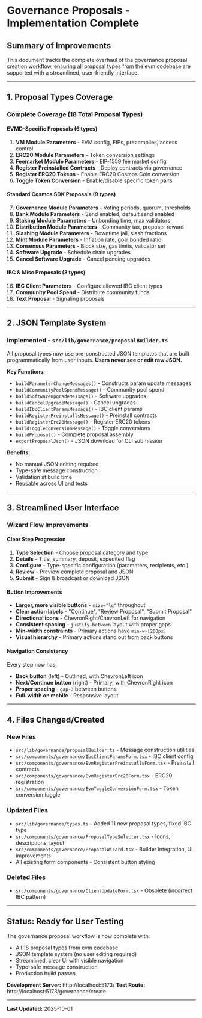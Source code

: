 # Governance Proposals - Implementation Complete 

## Summary of Improvements

This document tracks the complete overhaul of the governance proposal creation workflow, ensuring all proposal types from the evm codebase are supported with a streamlined, user-friendly interface.

---

## 1. Proposal Types Coverage

###  **Complete Coverage** (18 Total Proposal Types)

#### **EVMD-Specific Proposals** (6 types)
1. **VM Module Parameters** - EVM config, EIPs, precompiles, access control
2. **ERC20 Module Parameters** - Token conversion settings
3. **Feemarket Module Parameters** - EIP-1559 fee market config
4. **Register Preinstalled Contracts** - Deploy contracts via governance
5. **Register ERC20 Tokens** - Enable ERC20  Cosmos Coin conversion
6. **Toggle Token Conversion** - Enable/disable specific token pairs

#### **Standard Cosmos SDK Proposals** (9 types)
7. **Governance Module Parameters** - Voting periods, quorum, thresholds
8. **Bank Module Parameters** - Send enabled, default send enabled
9. **Staking Module Parameters** - Unbonding time, max validators
10. **Distribution Module Parameters** - Community tax, proposer reward
11. **Slashing Module Parameters** - Downtime jail, slash fractions
12. **Mint Module Parameters** - Inflation rate, goal bonded ratio
13. **Consensus Parameters** - Block size, gas limits, validator set
14. **Software Upgrade** - Schedule chain upgrades
15. **Cancel Software Upgrade** - Cancel pending upgrades

#### **IBC & Misc Proposals** (3 types)
16. **IBC Client Parameters** - Configure allowed IBC client types
17. **Community Pool Spend** - Distribute community funds
18. **Text Proposal** - Signaling proposals

---

## 2. JSON Template System

###  **Implemented** - `src/lib/governance/proposalBuilder.ts`

All proposal types now use pre-constructed JSON templates that are built programmatically from user inputs. **Users never see or edit raw JSON.**

**Key Functions:**
- `buildParameterChangeMessages()` - Constructs param update messages
- `buildCommunityPoolSpendMessage()` - Community pool spend
- `buildSoftwareUpgradeMessage()` - Software upgrades
- `buildCancelUpgradeMessage()` - Cancel upgrades
- `buildIbcClientParamsMessage()` - IBC client params
- `buildRegisterPreinstallsMessage()` - Preinstall contracts
- `buildRegisterErc20Message()` - Register ERC20 tokens
- `buildToggleConversionMessage()` - Toggle conversions
- `buildProposal()` - Complete proposal assembly
- `exportProposalJson()` - JSON download for CLI submission

**Benefits:**
-  No manual JSON editing required
-  Type-safe message construction
-  Validation at build time
-  Reusable across UI and tests

---

## 3. Streamlined User Interface

###  **Wizard Flow Improvements**

#### **Clear Step Progression**
1. **Type Selection** - Choose proposal category and type
2. **Details** - Title, summary, deposit, expedited flag
3. **Configure** - Type-specific configuration (parameters, recipients, etc.)
4. **Review** - Preview complete proposal and JSON
5. **Submit** - Sign & broadcast or download JSON

#### **Button Improvements**
-  **Larger, more visible buttons** - `size="lg"` throughout
-  **Clear action labels** - "Continue", "Review Proposal", "Submit Proposal"
-  **Directional icons** - ChevronRight/ChevronLeft for navigation
-  **Consistent spacing** - `justify-between` layout with proper gaps
-  **Min-width constraints** - Primary actions have `min-w-[200px]`
-  **Visual hierarchy** - Primary actions stand out from back buttons

#### **Navigation Consistency**
Every step now has:
- **Back button** (left) - Outlined, with ChevronLeft icon
- **Next/Continue button** (right) - Primary, with ChevronRight icon
- **Proper spacing** - `gap-3` between buttons
- **Full-width on mobile** - Responsive layout

---

## 4. Files Changed/Created

### **New Files**
- `src/lib/governance/proposalBuilder.ts` - Message construction utilities
- `src/components/governance/IbcClientParamsForm.tsx` - IBC client config
- `src/components/governance/EvmRegisterPreinstallsForm.tsx` - Preinstall contracts
- `src/components/governance/EvmRegisterErc20Form.tsx` - ERC20 registration
- `src/components/governance/EvmToggleConversionForm.tsx` - Token conversion toggle

### **Updated Files**
- `src/lib/governance/types.ts` - Added 11 new proposal types, fixed IBC type
- `src/components/governance/ProposalTypeSelector.tsx` - Icons, descriptions, layout
- `src/components/governance/ProposalWizard.tsx` - Builder integration, UI improvements
- All existing form components - Consistent button styling

### **Deleted Files**
- `src/components/governance/ClientUpdateForm.tsx` - Obsolete (incorrect IBC pattern)

---

##  **Status: Ready for User Testing**

The governance proposal workflow is now complete with:
-  All 18 proposal types from evm codebase
-  JSON template system (no user editing required)
-  Streamlined, clear UI with visible navigation
-  Type-safe message construction
-  Production build passes

**Development Server:** http://localhost:5173/
**Test Route:** http://localhost:5173/governance/create

---

**Last Updated:** 2025-10-01
